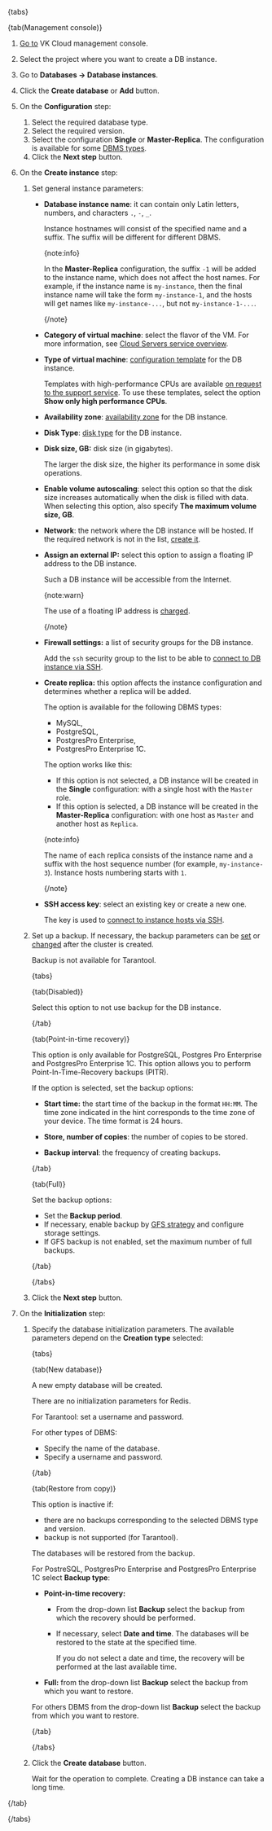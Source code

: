 {tabs}

{tab(Management console)}

1. [Go to](https://msk.cloud.vk.com/app/en/) VK Cloud management console.
1. Select the project where you want to create a DB instance.
1. Go to **Databases → Database instances**.
1. Click the **Create database** or **Add** button.
1. On the **Configuration** step:

   1. Select the required database type.
   1. Select the required version.
   1. Select the configuration **Single** or **Master-Replica**. The configuration is available for some [DBMS types](../../../concepts/work-configs#available_configurations_for_dbms_types).
   1. Click the **Next step** button.

1. On the **Create instance** step:

   1. Set general instance parameters:

      - **Database instance name**: it can contain only Latin letters, numbers, and characters `.`, `-`, `_`.

        Instance hostnames will consist of the specified name and a suffix. The suffix will be different for different DBMS.

        {note:info}

        In the **Master-Replica** configuration, the suffix `-1` will be added to the instance name, which does not affect the host names. For example, if the instance name is `my-instance`, then the final instance name will take the form `my-instance-1`, and the hosts will get names like `my-instance-...`, but not `my-instance-1-...`.

        {/note}

      - **Category of virtual machine**: select the flavor of the VM. For more information, see [Cloud Servers service overview](/en/computing/iaas/concepts/about#flavors).

      - **Type of virtual machine**: [configuration template](/en/computing/iaas/concepts/about#flavors) for the DB instance.

        Templates with high-performance CPUs are available [on request to the support service](mailto:support@mcs.mail.ru). To use these templates, select the option **Show only high performance CPUs**.

      - **Availability zone**: [availability zone](/en/intro/start/concepts/architecture#az) for the DB instance.

      - **Disk Type**: [disk type](/en/computing/iaas/concepts/about#disks) for the DB instance.

      - **Disk size, GB:** disk size (in gigabytes).

        The larger the disk size, the higher its performance in some disk operations.

      - **Enable volume autoscaling**: select this option so that the disk size increases automatically when the disk is filled with data. When selecting this option, also specify **The maximum volume size, GB**.

      - **Network**: the network where the DB instance will be hosted. If the required network is not in the list, [create it](/en/networks/vnet/instructions/net#creating_network).

      - **Assign an external IP:** select this option to assign a floating IP address to the DB instance.

        Such a DB instance will be accessible from the Internet.

        {note:warn}

        The use of a floating IP address is [charged](/en/networks/vnet/tariffication).

        {/note}

      - **Firewall settings:** a list of security groups for the DB instance.

        Add the `ssh` security group to the list to be able to [connect to DB instance via SSH](/en/computing/iaas/instructions/vm/vm-connect/vm-connect-nix).

      - **Create replica:** this option affects the instance configuration and determines whether a replica will be added.

        The option is available for the following DBMS types:

        - MySQL,
        - PostgreSQL,
        - PostgresPro Enterprise,
        - PostgresPro Enterprise 1C.

        The option works like this:

        - If this option is not selected, a DB instance will be created in the **Single** configuration: with a single host with the `Master` role.
        - If this option is selected, a DB instance will be created in the **Master-Replica** configuration: with one host as `Master` and another host as `Replica`.

        {note:info}

        The name of each replica consists of the instance name and a suffix with the host sequence number (for example, `my-instance-3`). Instance hosts numbering starts with `1`.

        {/note}

      - **SSH access key**: select an existing key or create a new one.

        The key is used to [connect to instance hosts via SSH](/en/computing/iaas/instructions/vm/vm-connect/vm-connect-nix).

   1. Set up a backup. If necessary, the backup parameters can be [set](/en/storage/backups/instructions/create-backup-plan) or [changed](/en/storage/backups/instructions/manage-backup-plan) after the cluster is created.

      Backup is not available for Tarantool.

      {tabs}
      
      {tab(Disabled)}
      
      Select this option to not use backup for the DB instance.

      {/tab}
      
      {tab(Point-in-time recovery)}
      
      This option is only available for PostgreSQL, Postgres Pro Enterprise and PostgresPro Enterprise 1C. This option allows you to perform Point-In-Time-Recovery backups (PITR).

      If the option is selected, set the backup options:

      - **Start time:** the start time of the backup in the format `HH:MM`. The time zone indicated in the hint corresponds to the time zone of your device. The time format is 24 hours.

      - **Store, number of copies**: the number of copies to be stored.

      - **Backup interval**: the frequency of creating backups.

      {/tab}
      
      {tab(Full)}
      
      Set the backup options:

      - Set the **Backup period**.
      - If necessary, enable backup by [GFS strategy](/en/storage/backups/concepts/retention-policy/gfs-backup) and configure storage settings.
      - If GFS backup is not enabled, set the maximum number of full backups.

      {/tab}
      
      {/tabs}

   1. Click the **Next step** button.

1. On the **Initialization** step:

   1. Specify the database initialization parameters. The available parameters depend on the **Creation type** selected:

      {tabs}
      
      {tab(New database)}
            
      A new empty database will be created.

      There are no initialization parameters for Redis.

      For Tarantool: set a username and password.

      For other types of DBMS:

      - Specify the name of the database.
      - Specify a username and password.

      {/tab}
      
      {tab(Restore from copy)}
      
      This option is inactive if:

      - there are no backups corresponding to the selected DBMS type and version.
      - backup is not supported (for Tarantool).

      The databases will be restored from the backup.

      For PostreSQL, PostgresPro Enterprise and PostgresPro Enterprise 1C select **Backup type**:

      - **Point-in-time recovery:**

        - From the drop-down list **Backup** select the backup from which the recovery should be performed.
        - If necessary, select **Date and time**. The databases will be restored to the state at the specified time.

          If you do not select a date and time, the recovery will be performed at the last available time.

      - **Full:** from the drop-down list **Backup** select the backup from which you want to restore.

      For others DBMS from the drop-down list **Backup** select the backup from which you want to restore.

      {/tab}
      
      {/tabs}

   1. Click the **Create database** button.

      Wait for the operation to complete. Creating a DB instance can take a long time.

{/tab}

{/tabs}
